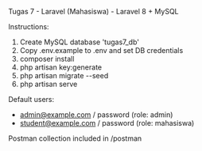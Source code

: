 Tugas 7 - Laravel (Mahasiswa) - Laravel 8 + MySQL

Instructions:
1. Create MySQL database 'tugas7_db'
2. Copy .env.example to .env and set DB credentials
3. composer install
4. php artisan key:generate
5. php artisan migrate --seed
6. php artisan serve

Default users:
- admin@example.com / password (role: admin)
- student@example.com / password (role: mahasiswa)

Postman collection included in /postman
